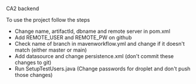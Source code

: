 CA2 backend

To use the project follow the steps

- Change name, artifactId, dbname and remote server in pom.xml
- Add REMOTE_USER and REMOTE_PW on github
- Check name of branch in mavenworkflow.yml and change if it doesn't match (either master or main)
- Add datasource and change persistence.xml (don't commit these changes to git)
- Run SetupTestUsers.java (Change passwords for droplet and don't push those changes)